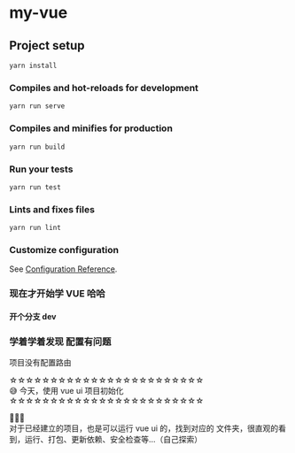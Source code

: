 # my-vue

## Project setup

```
yarn install
```

### Compiles and hot-reloads for development

```
yarn run serve
```

### Compiles and minifies for production

```
yarn run build
```

### Run your tests

```
yarn run test
```

### Lints and fixes files

```
yarn run lint
```

### Customize configuration

See [Configuration Reference](https://cli.vuejs.org/config/).

### 现在才开始学 VUE 哈哈

#### 开个分支 dev

### 学着学着发现 配置有问题
项目没有配置路由  

☆☆☆☆☆☆☆☆☆☆☆☆☆☆☆☆☆☆☆☆☆☆☆☆    
😅 今天，使用 vue ui 项目初始化  
☆☆☆☆☆☆☆☆☆☆☆☆☆☆☆☆☆☆☆☆☆☆☆☆  

🌂🌂🌂  
对于已经建立的项目，也是可以运行 vue ui 的，找到对应的 文件夹，很直观的看到，运行、打包、更新依赖、安全检查等...（自己探索）  
